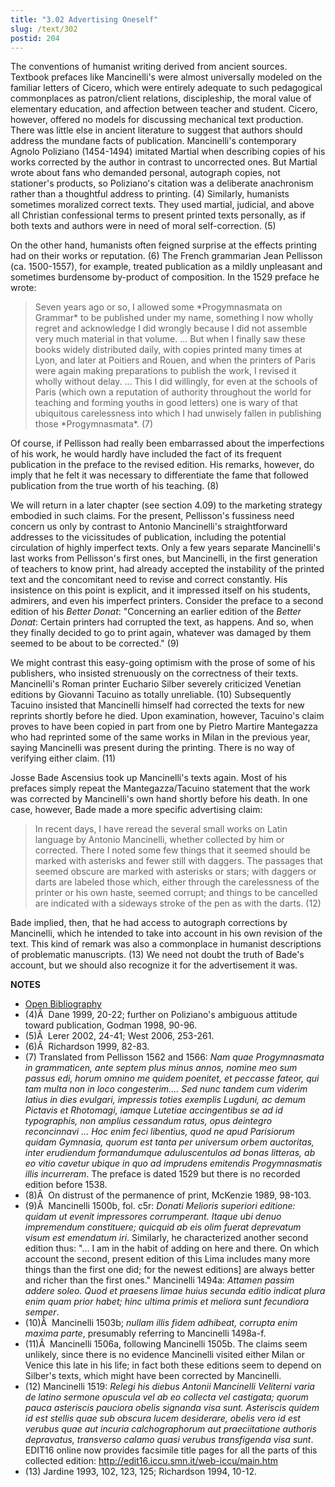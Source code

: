 ```yaml
---
title: "3.02 Advertising Oneself"
slug: /text/302
postid: 204
---
```

The conventions of humanist writing derived from ancient sources. Textbook prefaces like Mancinelli's were almost universally modeled on the familiar letters of Cicero, which were entirely adequate to such pedagogical commonplaces as patron/client relations, discipleship, the moral value of elementary education, and affection between teacher and student. Cicero, however, offered no models for discussing mechanical text production. There was little else in ancient literature to suggest that authors should address the mundane facts of publication. Mancinelli's contemporary Agnolo Poliziano (1454-1494) imitated Martial when describing copies of his works corrected by the author in contrast to uncorrected ones. But Martial wrote about fans who demanded personal, autograph copies, not stationer's products, so Poliziano's citation was a deliberate anachronism rather than a thoughtful address to printing. (4) Similarly, humanists sometimes moralized correct texts. They used martial, judicial, and above all Christian confessional terms to present printed texts personally, as if both texts and authors were in need of moral self-correction. (5)

On the other hand, humanists often feigned surprise at the effects printing had on their works or reputation. (6) The French grammarian Jean Pellisson (ca. 1500-1557), for example, treated publication as a mildly unpleasant and sometimes burdensome by-product of composition. In the 1529 preface he wrote:
<blockquote>Seven years ago or so, I allowed some *Progymnasmata on Grammar* to be published under my name, something I now wholly regret and acknowledge I did wrongly because I did not assemble very much material in that volume. ... But when I finally saw these books widely distributed daily, with copies printed many times at Lyon, and later at Poitiers and Rouen, and when the printers of Paris were again making preparations to publish the work, I revised it wholly without delay. ... This I did willingly, for even at the schools of Paris (which own a reputation of authority throughout the world for teaching and forming youths in good letters) one is wary of that ubiquitous carelessness into which I had unwisely fallen in publishing those *Progymnasmata*. (7)</blockquote>
Of course, if Pellisson had really been embarrassed about the imperfections of his work, he would hardly have included the fact of its frequent publication in the preface to the revised edition. His remarks, however, do imply that he felt it was necessary to differentiate the fame that followed publication from the true worth of his teaching. (8)

We will return in a later chapter (see section 4.09) to the marketing strategy embodied in such claims. For the present, Pellisson's fussiness need concern us only by contrast to Antonio Mancinelli's straightforward addresses to the vicissitudes of publication, including the potential circulation of highly imperfect texts. Only a few years separate Mancinelli's last works from Pellisson's first ones, but Mancinelli, in the first generation of teachers to know print, had already accepted the instability of the printed text and the concomitant need to revise and correct constantly. His insistence on this point is explicit, and it impressed itself on his students, admirers, and even his imperfect printers. Consider the preface to a second edition of his *Better Donat*: "Concerning an earlier edition of the *Better Donat*: Certain printers had corrupted the text, as happens. And so, when they finally decided to go to print again, whatever was damaged by them seemed to be about to be corrected." (9)

We might contrast this easy-going optimism with the prose of some of his publishers, who insisted strenuously on the correctness of their texts. Mancinelli's Roman printer Euchario Silber severely criticized Venetian editions by Giovanni Tacuino as totally unreliable. (10) Subsequently Tacuino insisted that Mancinelli himself had corrected the texts for new reprints shortly before he died. Upon examination, however, Tacuino's claim proves to have been copied in part from one by Pietro Martire Mantegazza who had reprinted some of the same works in Milan in the previous year, saying Mancinelli was present during the printing. There is no way of verifying either claim. (11)

Josse Bade Ascensius took up Mancinelli's texts again. Most of his prefaces simply repeat the Mantegazza/Tacuino statement that the work was corrected by Mancinelli's own hand shortly before his death. In one case, however, Bade made a more specific advertising claim:
<blockquote>In recent days, I have reread the several small works on Latin language by Antonio Mancinelli, whether collected by him or corrected. There I noted some few things that it seemed should be marked with asterisks and fewer still with daggers. The passages that seemed obscure are marked with asterisks or stars; with daggers or darts are labeled those which, either through the carelessness of the printer or his own haste, seemed corrupt; and things to be cancelled are indicated with a sideways stroke of the pen as with the darts. (12)</blockquote>
Bade implied, then, that he had access to autograph corrections by Mancinelli, which he intended to take into account in his own revision of the text. This kind of remark was also a commonplace in humanist descriptions of problematic manuscripts. (13) We need not doubt the truth of Bade's account, but we should also recognize it for the advertisement it was.

**NOTES**
* [Open Bibliography](/bibliography.pdf)
* (4)Â  Dane 1999, 20-22; further on Poliziano's ambiguous attitude toward publication, Godman 1998, 90-96.
* (5)Â  Lerer 2002, 24-41; West 2006, 253-261.
* (6)Â  Richardson 1999, 82-83.
* (7) Translated from Pellisson 1562 and 1566: *Nam quae Progymnasmata in grammaticen, ante septem plus minus annos, nomine meo sum passus edi, horum omnino me quidem poenitet, et peccasse fateor, qui tam multa non in loco congesterim.... Sed nunc tandem cum viderim latius in dies evulgari, impressis toties exemplis Lugduni, ac demum Pictavis et Rhotomagi, iamque Lutetiae accingentibus se ad id typographis, non amplius cessandum ratus, opus deintegro reconcinnavi ... Hoc enim feci libentius, quod ne apud Parisiorum quidam Gymnasia, quorum est tanta per universum orbem auctoritas, inter erudiendum formandumque aduluscentulos ad bonas litteras, ab eo vitio cavetur ubique in quo ad imprudens emitendis Progymnasmatis illis incurreram*. The preface is dated 1529 but there is no recorded edition before 1538.
* (8)Â  On distrust of the permanence of print, McKenzie 1989, 98-103.
* (9)Â  Mancinelli 1500b, fol. c5r: *Donati Melioris superiori editione: quidam ut evenit impressores corrumperant. Itaque ubi denuo impremendum constituere; quicquid ab eis olim fuerat deprevatum visum est emendatum iri*. Similarly, he characterized another second edition thus: "... I am in the habit of adding on here and there. On which account the second, present edition of this Lima includes many more things than the first one did; for the newest editions] are always better and richer than the first ones." Mancinelli 1494a: *Attamen passim addere soleo. Quod et praesens limae huius secunda editio indicat plura enim quam prior habet; hinc ultima primis et meliora sunt fecundiora semper*.
* (10)Â  Mancinelli 1503b; *nullam illis fidem adhibeat, corrupta enim maxima parte*, presumably referring to Mancinelli 1498a-f.
* (11)Â  Mancinelli 1506a, following Mancinelli 1505b. The claims seem unlikely, since there is no evidence Mancinelli visited either Milan or Venice this late in his life; in fact both these editions seem to depend on Silber's texts, which might have been corrected by Mancinelli.
* (12) Mancinelli 1519: *Relegi his diebus Antonii Mancinelli Veliterni varia de latino sermone opuscula vel ab eo collecta vel castigata; quorum pauca asteriscis pauciora obelis signanda visa sunt. Asteriscis quidem id est stellis quae sub obscura lucem desiderare, obelis vero id est verubus quae aut incuria calchographorum aut praeciitatione authoris depravatus, transverso calamo quasi verubus transfigenda visa sunt*. EDIT16 online now provides facsimile title pages for all the parts of this collected edition: http://edit16.iccu.smn.it/web-iccu/main.htm
* (13) Jardine 1993, 102, 123, 125; Richardson 1994, 10-12.
